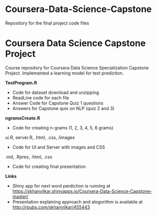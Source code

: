 # Coursera-Data-Science-Capstone

Repository for the final project code files

# Coursera Data Science Capstone Project
Course repository for Coursera Data Science Specialization Capstone Project. Implemented a learning model for text prediction.

**TestProgram.R**
* Code for dataset download and unzipping
* ReadLine code for each file
* Answer Code for Capstone Quiz 1 questions
* Answers for Capstone quix on NLP (quiz 2 and 3)

**ngramsCreate.R**
* Code for creating n-grams (1, 2, 3, 4, 5, 6 grams)

ui.R, server.R, .html, .css, /images
* Code for UI and Server with images and CSS

.md, .Rpres, .html, .css
* Code for creating final presentation 

**Links**
 * Shiny app for next word perdiction is running at https://skhanvilkar.shinyapps.io/Coursera-Data-Science-Capstone-master/
 * Presentation explaining approach and alogorithm is available at http://rpubs.com/skhanvilkar/455443